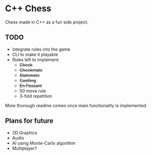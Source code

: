 # C++ Chess
Chess made in C++ as a fun side project.

## TODO
* Integrate rules into the game
* CLI to make it playable
* Rules left to implement:
  * ~~Check~~
  * ~~Checkmate~~
  * ~~Stalemate~~
  * ~~Castling~~
  * ~~En Passant~~
  * 50 move rule
  * 3-fold repetition

More thorough readme comes once main functionality is implemented.

## Plans for future
* 2D Graphics
* Audio
* AI using Monte-Carlo algorithm
* Multiplayer?
